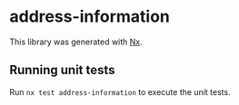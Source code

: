 # address-information

This library was generated with [Nx](https://nx.dev).

## Running unit tests

Run `nx test address-information` to execute the unit tests.
